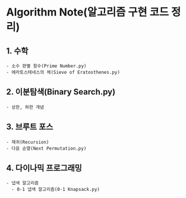 # Algorithm Note(알고리즘 구현 코드 정리)
  ## 1. 수학     
    - 소수 판별 함수(Prime Number.py)      
    - 에라토스테네스의 체(Sieve of Eratosthenes.py) 
        
        
  ## 2. 이분탐색(Binary Search.py)    
    - 상한, 하한 개념      
    
  ## 3. 브루트 포스    
    - 재귀(Recursion)
    - 다음 순열(Next Permutation.py)   

  ## 4. 다이나믹 프로그래밍   
    - 냅색 알고리즘    
      - 0-1 냅색 알고리즘(0-1 Knapsack.py)
